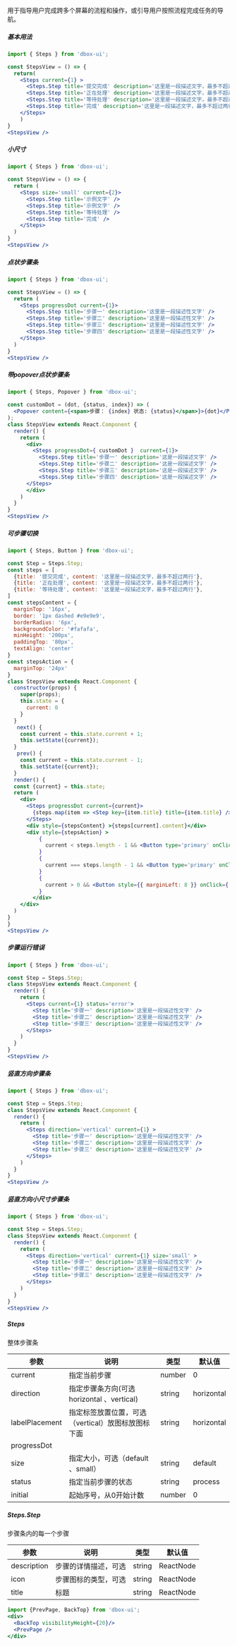 
用于指导用户完成跨多个屏幕的流程和操作，或引导用户按照流程完成任务的导航。

##### **基本用法**
```jsx
import { Steps } from 'dbox-ui';

const StepsView = () => {
  return(
    <Steps current={1} >
      <Steps.Step title='提交完成' description='这里是一段描述文字，最多不超过两行' />
      <Steps.Step title='正在处理' description='这里是一段描述文字，最多不超过两行' />
      <Steps.Step title='等待处理' description='这里是一段描述文字，最多不超过两行' />
      <Steps.Step title='完成' description='这里是一段描述文字，最多不超过两行' />
    </Steps>
    )
}
<StepsView />
```

##### **小尺寸**
```jsx
import { Steps } from 'dbox-ui';

const StepsView = () => {
  return (
    <Steps size='small' current={2}>
      <Steps.Step title='示例文字' />
      <Steps.Step title='示例文字' />
      <Steps.Step title='等待处理' />
      <Steps.Step title='完成' />
    </Steps>
  )
}
<StepsView />
```

##### **点状步骤条**
```jsx
import { Steps } from 'dbox-ui';

const StepsView = () => {
  return (
    <Steps progressDot current={1}>
      <Steps.Step title='步骤一' description='这里是一段描述性文字' />
      <Steps.Step title='步骤二' description='这里是一段描述性文字' />
      <Steps.Step title='步骤三' description='这里是一段描述性文字' />
      <Steps.Step title='步骤四' description='这里是一段描述性文字' />
    </Steps>
  )
}
<StepsView />
```

##### **带popover点状步骤条**
```jsx
import { Steps, Popover } from 'dbox-ui';

const customDot = (dot, {status, index}) => (
  <Popover content={<span>步骤： {index} 状态: {status}</span>}>{dot}</Popover>
);
class StepsView extends React.Component {
  render() {
    return (
      <div>
        <Steps progressDot={ customDot }  current={1}>
          <Steps.Step title='步骤一' description='这是一段描述文字' />
          <Steps.Step title='步骤二' description='这是一段描述文字' />
          <Steps.Step title='步骤三' description='这是一段描述文字' />
          <Steps.Step title='步骤四' description='这是一段描述文字' />
      </Steps>
      </div>
    )
  }
}
<StepsView />
```

##### **可步骤切换**
```jsx
import { Steps, Button } from 'dbox-ui';

const Step = Steps.Step;
const steps = [
  {title: '提交完成', content: '这里是一段描述文字，最多不超过两行'},
  {title: '正在处理', content: '这里是一段描述文字，最多不超过两行'},
  {title: '等待处理', content: '这里是一段描述文字，最多不超过两行'},
]
const stepsContent = {
  marginTop: '16px',
  border: '1px dashed #e9e9e9',
  borderRadius: '6px',
  backgroundColor: '#fafafa',
  minHeight: '200px',
  paddingTop: '80px',
  textAlign: 'center'
}
const stepsAction = {
  marginTop: '24px'
}
class StepsView extends React.Component {
  constructor(props) {
    super(props);
    this.state = {
      current: 0
    }
  }
   next() {
    const current = this.state.current + 1;
    this.setState({current});
  }
   prev() {
    const current = this.state.current - 1;
    this.setState({current});
  }
  render() {
  const {current} = this.state;
  return (
    <div>
      <Steps progressDot current={current}>
        {steps.map(item => <Step key={item.title} title={item.title} />)}
      </Steps>
      <div style={stepsContent} >{steps[current].content}</div>
      <div style={stepsAction} >
          {
            current < steps.length - 1 && <Button type='primary' onClick={() => this.next()} >下一步</Button>
          }
          {
            current === steps.length - 1 && <Button type='primary' onClick={() => Message.success('处理完成啦！')}>完成</Button>
          }
          {
            current > 0 && <Button style={{ marginLeft: 8 }} onClick={() => this.prev()} >上一步</Button>
          }
        </div>
    </div>
  )
}
}
<StepsView />

```

##### **步骤运行错误**
```jsx
import { Steps } from 'dbox-ui';

const Step = Steps.Step;
class StepsView extends React.Component {
  render() {
    return (
      <Steps current={1} status='error'>
        <Step title='步骤一' description='这里是一段描述性文字' />
        <Step title='步骤二' description='这里是一段描述性文字' />
        <Step title='步骤三' description='这里是一段描述性文字' />
      </Steps>
    )
  }
}
<StepsView />

```

##### **竖直方向步骤条**
```jsx
import { Steps } from 'dbox-ui';

const Step = Steps.Step;
class StepsView extends React.Component {
  render() {
    return (
      <Steps direction='vertical' current={1} >
        <Step title='步骤一' description='这里是一段描述性文字' />
        <Step title='步骤二' description='这里是一段描述性文字' />
        <Step title='步骤三' description='这里是一段描述性文字' />
      </Steps>
    )
  }
}
<StepsView />
```

##### **竖直方向小尺寸步骤条**
```jsx
import { Steps } from 'dbox-ui';

const Step = Steps.Step;
class StepsView extends React.Component {
  render() {
    return (
      <Steps direction='vertical' current={1} size='small' >
        <Step title='步骤一' description='这里是一段描述性文字' />
        <Step title='步骤二' description='这里是一段描述性文字' />
        <Step title='步骤三' description='这里是一段描述性文字' />
      </Steps>
    )
  }
}
<StepsView />
```

##### **Steps**

整体步骤条

| 参数 | 说明 | 类型 | 默认值 |
| --- | --- | --- | --- |
| current | 指定当前步骤 | number|0 |
| direction | 指定步骤条方向(可选horizontal 、vertical) | string | horizontal |
| labelPlacement | 指定标签放置位置，可选（vertical）放图标放图标下面 | string | horizontal |
| progressDot |  |  |  |
| size | 指定大小，可选（default 、small）| string | default |
| status | 指定当前步骤的状态 | string | process |
| initial | 起始序号，从0开始计数 | number| 0 |

##### **Steps.Step**

步骤条内的每一个步骤

| 参数 | 说明 | 类型 | 默认值 |
| --- | --- | --- | --- |
| description | 步骤的详情描述，可选 | string | ReactNode |
| icon | 步骤图标的类型，可选 | string | ReactNode |
| title | 标题 | string | ReactNode |



```jsx noeditor
import {PrevPage, BackTop} from 'dbox-ui';
<div>
  <BackTop visibilityHeight={20}/>
  <PrevPage />
</div>
```
